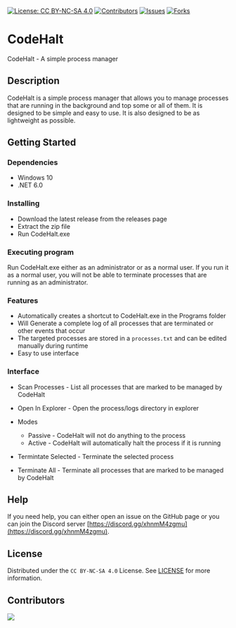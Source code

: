 [![License: CC BY-NC-SA 4.0][license-shield]][license-url]
[![Contributors][contributors-shield]][contributors-url]
[![Issues][issues-shield]][issues-url]
[![Forks][forks-shield]][forks-url]

# CodeHalt

 CodeHalt - A simple process manager

## Description

CodeHalt is a simple process manager that allows you to manage processes that are running in the background and top some or all of them. It is designed to be simple and easy to use. It is also designed to be as lightweight as possible.

## Getting Started

### Dependencies

* Windows 10
* .NET 6.0

### Installing

* Download the latest release from the releases page
* Extract the zip file
* Run CodeHalt.exe

### Executing program

Run CodeHalt.exe either as an administrator or as a normal user. If you run it as a normal user, you will not be able to terminate processes that are running as an administrator.

### Features

* Automatically creates a shortcut to CodeHalt.exe in the Programs folder
* Will Generate a complete log of all processes that are terminated or other events that occur
* The targeted processes are stored in a `processes.txt` and can be edited manually during runtime
* Easy to use interface

### Interface

* Scan Processes - List all processes that are marked to be managed by CodeHalt
* Open In Explorer - Open the process/logs directory in explorer
* Modes
  * Passive - CodeHalt will not do anything to the process
  * Active - CodeHalt will automatically halt the process if it is running

* Termintate Selected - Terminate the selected process
* Terminate All - Terminate all processes that are marked to be managed by CodeHalt

## Help

If you need help, you can either open an issue on the GitHub page or you can join the Discord server [https://discord.gg/xhnmM4zgmu](https://discord.gg/xhnmM4zgmu).

## License

Distributed under the `CC BY-NC-SA 4.0` License. See [LICENSE](LICENSE) for more information.

## Contributors

<a href = "https://github.com/Codycody31/CodeHalt/graphs/contributors">
<img src = "https://contrib.rocks/image?repo=Codycody31/CodeHalt"/>
</a>

[contributors-shield]: https://img.shields.io/github/contributors/Codycody31/CodeHalt.svg?style=for-the-badge
[contributors-url]: https://github.com/Codycody31/CodeHalt/graphs/contributors
[forks-shield]: https://img.shields.io/github/forks/Codycody31/CodeHalt.svg?style=for-the-badge
[forks-url]: https://github.com/Codycody31/CodeHalt/network
[issues-shield]: https://img.shields.io/github/issues/Codycody31/CodeHalt.svg?style=for-the-badge
[issues-url]: https://github.com/Codycody31/CodeHalt/issues
[license-shield]: https://img.shields.io/badge/License-CC_BY--NC--SA_4.0-lightgrey.svg?style=for-the-badge
[license-url]: https://creativecommons.org/licenses/by-nc-sa/4.0/
